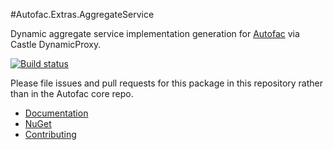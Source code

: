 #Autofac.Extras.AggregateService

Dynamic aggregate service implementation generation for [Autofac](http://autofac.org) via Castle DynamicProxy.

[![Build status](https://ci.appveyor.com/api/projects/status/b3gbs0ary7vesd4c?svg=true)](https://ci.appveyor.com/project/Autofac/autofac-extras-aggregateservice)

Please file issues and pull requests for this package in this repository rather than in the Autofac core repo.

- [Documentation](http://autofac.readthedocs.org/en/latest/advanced/aggregate-services.html)
- [NuGet](https://www.nuget.org/packages/Autofac.Extras.AggregateService/)
- [Contributing](http://autofac.readthedocs.org/en/latest/contributors.html)